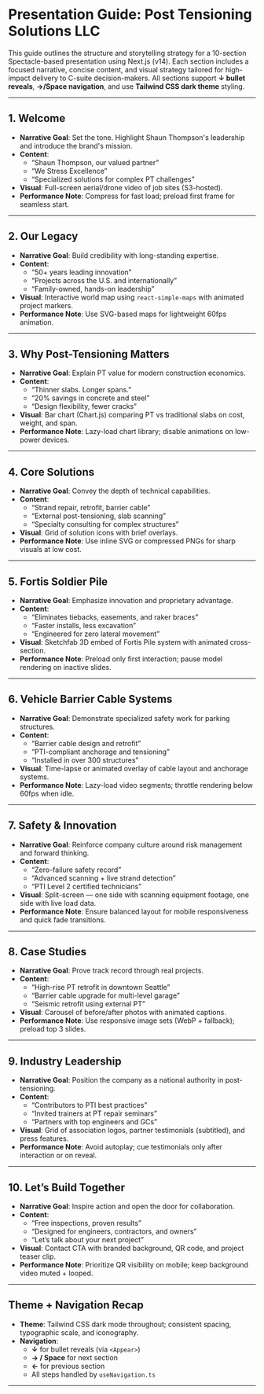 # Presentation Guide: Post Tensioning Solutions LLC

This guide outlines the structure and storytelling strategy for a 10-section Spectacle-based presentation using Next.js (v14). Each section includes a focused narrative, concise content, and visual strategy tailored for high-impact delivery to C-suite decision-makers. All sections support **↓ bullet reveals**, **→/Space navigation**, and use **Tailwind CSS dark theme** styling.

---

## 1. Welcome

- **Narrative Goal**: Set the tone. Highlight Shaun Thompson's leadership and introduce the brand's mission.
- **Content**:
  - “Shaun Thompson, our valued partner”
  - “We Stress Excellence”
  - “Specialized solutions for complex PT challenges”
- **Visual**: Full-screen aerial/drone video of job sites (S3-hosted).
- **Performance Note**: Compress for fast load; preload first frame for seamless start.

---

## 2. Our Legacy

- **Narrative Goal**: Build credibility with long-standing expertise.
- **Content**:
  - “50+ years leading innovation”
  - “Projects across the U.S. and internationally”
  - “Family-owned, hands-on leadership”
- **Visual**: Interactive world map using `react-simple-maps` with animated project markers.
- **Performance Note**: Use SVG-based maps for lightweight 60fps animation.

---

## 3. Why Post-Tensioning Matters

- **Narrative Goal**: Explain PT value for modern construction economics.
- **Content**:
  - “Thinner slabs. Longer spans.”
  - “20% savings in concrete and steel”
  - “Design flexibility, fewer cracks”
- **Visual**: Bar chart (Chart.js) comparing PT vs traditional slabs on cost, weight, and span.
- **Performance Note**: Lazy-load chart library; disable animations on low-power devices.

---

## 4. Core Solutions

- **Narrative Goal**: Convey the depth of technical capabilities.
- **Content**:
  - “Strand repair, retrofit, barrier cable”
  - “External post-tensioning, slab scanning”
  - “Specialty consulting for complex structures”
- **Visual**: Grid of solution icons with brief overlays.
- **Performance Note**: Use inline SVG or compressed PNGs for sharp visuals at low cost.

---

## 5. Fortis Soldier Pile

- **Narrative Goal**: Emphasize innovation and proprietary advantage.
- **Content**:
  - “Eliminates tiebacks, easements, and raker braces”
  - “Faster installs, less excavation”
  - “Engineered for zero lateral movement”
- **Visual**: Sketchfab 3D embed of Fortis Pile system with animated cross-section.
- **Performance Note**: Preload only first interaction; pause model rendering on inactive slides.

---

## 6. Vehicle Barrier Cable Systems

- **Narrative Goal**: Demonstrate specialized safety work for parking structures.
- **Content**:
  - “Barrier cable design and retrofit”
  - “PTI-compliant anchorage and tensioning”
  - “Installed in over 300 structures”
- **Visual**: Time-lapse or animated overlay of cable layout and anchorage systems.
- **Performance Note**: Lazy-load video segments; throttle rendering below 60fps when idle.

---

## 7. Safety & Innovation

- **Narrative Goal**: Reinforce company culture around risk management and forward thinking.
- **Content**:
  - “Zero-failure safety record”
  - “Advanced scanning + live strand detection”
  - “PTI Level 2 certified technicians”
- **Visual**: Split-screen — one side with scanning equipment footage, one side with live load data.
- **Performance Note**: Ensure balanced layout for mobile responsiveness and quick fade transitions.

---

## 8. Case Studies

- **Narrative Goal**: Prove track record through real projects.
- **Content**:
  - “High-rise PT retrofit in downtown Seattle”
  - “Barrier cable upgrade for multi-level garage”
  - “Seismic retrofit using external PT”
- **Visual**: Carousel of before/after photos with animated captions.
- **Performance Note**: Use responsive image sets (WebP + fallback); preload top 3 slides.

---

## 9. Industry Leadership

- **Narrative Goal**: Position the company as a national authority in post-tensioning.
- **Content**:
  - “Contributors to PTI best practices”
  - “Invited trainers at PT repair seminars”
  - “Partners with top engineers and GCs”
- **Visual**: Grid of association logos, partner testimonials (subtitled), and press features.
- **Performance Note**: Avoid autoplay; cue testimonials only after interaction or on reveal.

---

## 10. Let’s Build Together

- **Narrative Goal**: Inspire action and open the door for collaboration.
- **Content**:
  - “Free inspections, proven results”
  - “Designed for engineers, contractors, and owners”
  - “Let’s talk about your next project”
- **Visual**: Contact CTA with branded background, QR code, and project teaser clip.
- **Performance Note**: Prioritize QR visibility on mobile; keep background video muted + looped.

---

## Theme + Navigation Recap

- **Theme**: Tailwind CSS dark mode throughout; consistent spacing, typographic scale, and iconography.
- **Navigation**:
  - **↓** for bullet reveals (via `<Appear>`)
  - **→ / Space** for next section
  - **←** for previous section
  - All steps handled by `useNavigation.ts`

---
